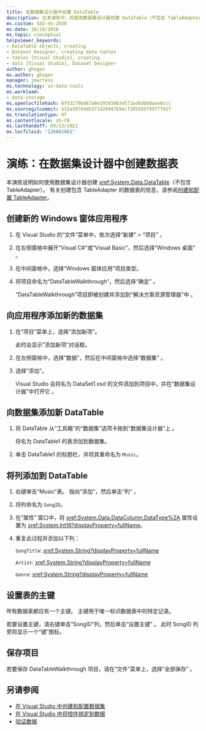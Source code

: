 ```yaml
---
title: 在数据集设计器中创建 DataTable
description: 在本演练中，将使用数据集设计器创建 DataTable（不包含 TableAdapter）。 创建一个新的 Windows 窗体应用程序，并将新的数据集添加到该应用程序。
ms.custom: SEO-VS-2020
ms.date: 10/19/2016
ms.topic: conceptual
helpviewer_keywords:
- DataTable objects, creating
- Dataset Designer, creating data tables
- tables [Visual Studio], creating
- data [Visual Studio], Dataset Designer
author: ghogen
ms.author: ghogen
manager: jmartens
ms.technology: vs-data-tools
ms.workload:
- data-storage
ms.openlocfilehash: 6f93279bd67a8e293d3883e573ad6dbb8aee8ccc
ms.sourcegitcommit: b12a38744db371d2894769ecf305585f9577792f
ms.translationtype: HT
ms.contentlocale: zh-CN
ms.lasthandoff: 09/13/2021
ms.locfileid: "126601061"
---
```

# <a name="walkthrough-create-a-datatable-in-the-dataset-designer"></a>演练：在数据集设计器中创建数据表

本演练说明如何使用数据集设计器创建 <xref:System.Data.DataTable>（不包含 TableAdapter）。 有关创建包含 TableAdapter 的数据表的信息，请参阅[创建和配置 TableAdapter](../data-tools/create-and-configure-tableadapters.md)。

## <a name="create-a-new-windows-forms-application"></a>创建新的 Windows 窗体应用程序

1. 在 Visual Studio 的“文件”菜单中，依次选择“新建” > “项目”    。

2. 在左侧窗格中展开“Visual C#”或“Visual Basic”，然后选择“Windows 桌面”  。

3. 在中间窗格中，选择“Windows 窗体应用”项目类型。

4. 将项目命名为“DataTableWalkthrough”，然后选择“确定” 。

     “DataTableWalkthrough”项目即被创建并添加到“解决方案资源管理器”中 。

## <a name="add-a-new-dataset-to-the-application"></a>向应用程序添加新的数据集

1. 在“项目”菜单上，选择“添加新项”。

     此时会显示“添加新项”对话框。

2. 在左侧窗格中，选择“数据”，然后在中间窗格中选择“数据集” 。

3. 选择“添加”。

     Visual Studio 会将名为 DataSet1.xsd 的文件添加到项目中，并在“数据集设计器”中打开它 。

## <a name="add-a-new-datatable-to-the-dataset"></a>向数据集添加新 DataTable

1. 将 DataTable 从“工具箱”的“数据集”选项卡拖到“数据集设计器”上   。

     将名为 DataTable1 的表添加到数据集。

2. 单击 DataTable1 的标题栏，并将其重命名为 `Music`。

## <a name="add-columns-to-the-datatable"></a>将列添加到 DataTable

1. 右键单击“Music”表。 指向“添加”，然后单击“列” 。

2. 将列命名为 `SongID`。

3. 在“属性”  窗口中，将 <xref:System.Data.DataColumn.DataType%2A> 属性设置为 <xref:System.Int16?displayProperty=fullName>。

4. 重复此过程并添加以下列：

     `SongTitle`: <xref:System.String?displayProperty=fullName>

     `Artist`: <xref:System.String?displayProperty=fullName>

     `Genre`: <xref:System.String?displayProperty=fullName>

## <a name="set-the-primary-key-for-the-table"></a>设置表的主键

所有数据表都应有一个主键。 主键用于唯一标识数据表中的特定记录。

若要设置主键，请右键单击“SongID”列，然后单击“设置主键” 。 此时 SongID 列旁将显示一个“键”图标。

## <a name="save-your-project"></a>保存项目

若要保存 DataTableWalkthrough 项目，请在“文件”菜单上，选择“全部保存”  。

## <a name="see-also"></a>另请参阅

- [在 Visual Studio 中创建和配置数据集](../data-tools/create-and-configure-datasets-in-visual-studio.md)
- [在 Visual Studio 中将控件绑定到数据](../data-tools/bind-controls-to-data-in-visual-studio.md)
- [验证数据](../data-tools/validate-data-in-datasets.md)
